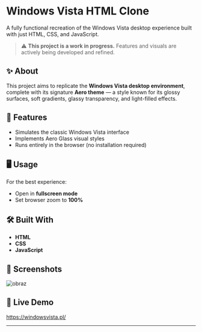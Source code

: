 # Windows Vista HTML Clone

A fully functional recreation of the Windows Vista desktop experience built with just HTML, CSS, and JavaScript.

> ⚠️ **This project is a work in progress.** Features and visuals are actively being developed and refined.

## ✨ About

This project aims to replicate the **Windows Vista desktop environment**, complete with its signature **Aero theme** — a style known for its glossy surfaces, soft gradients, glassy transparency, and light-filled effects.

## 🚀 Features

- Simulates the classic Windows Vista interface
- Implements Aero Glass visual styles
- Runs entirely in the browser (no installation required)

## 🖥️ Usage

For the best experience:

- Open in **fullscreen mode**
- Set browser zoom to **100%**

## 🛠️ Built With

- **HTML**
- **CSS**
- **JavaScript**


## 📸 Screenshots

![obraz](https://github.com/user-attachments/assets/0ab50ac5-8222-487e-80d3-59c620a5f59e)


## 📂 Live Demo

https://windowsvista.pl/

---
